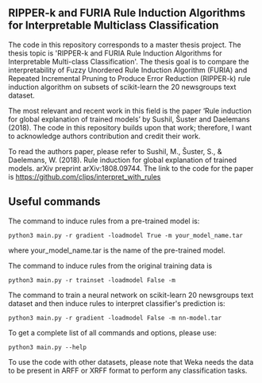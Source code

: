 ## RIPPER-k and FURIA Rule Induction Algorithms for Interpretable Multiclass Classification

The code in this repository corresponds to a master thesis project. The thesis topic is 'RIPPER-k and FURIA Rule Induction Algorithms for Interpretable Multi-class Classification'. The thesis goal is to compare the interpretability of Fuzzy Unordered Rule Induction Algorithm (FURIA) and Repeated Incremental Pruning to Produce Error Reduction (RIPPER-k) rule induction algorithm on subsets of scikit-learn the 20 newsgroups text dataset.  

The most relevant and recent work in this field is the paper ‘Rule induction for global explanation of trained models’ by Sushil, Šuster and Daelemans (2018). The code in this repository builds upon that work; therefore, I want to acknowledge authors contribution and credit their work.

To read the authors paper, please refer to Sushil, M., Šuster, S., & Daelemans, W. (2018). Rule induction for global explanation of trained models. arXiv preprint arXiv:1808.09744. The link to the code for the paper is https://github.com/clips/interpret_with_rules

## Useful commands 

The command to induce rules from a pre-trained model is: 
```
python3 main.py -r gradient -loadmodel True -m your_model_name.tar
```
where your_model_name.tar is the name of the pre-trained model.

The command to induce rules from the original training data is
```
python3 main.py -r trainset -loadmodel False -m
```

The command to train a neural network on scikit-learn 20 newsgroups text dataset and then induce rules to interpret classifier's prediction is:  
```
python3 main.py -r gradient -loadmodel False -m nn-model.tar
```

To get a complete list of all commands and options, please use: 
```
python3 main.py --help
```

To use the code with other datasets, please note that Weka needs the data to be present in ARFF or XRFF format to perform any classification tasks.
